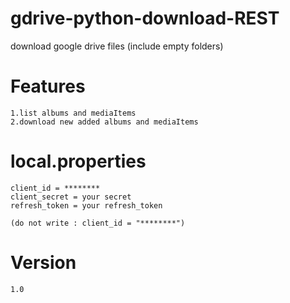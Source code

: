 # gdrive-python-download-REST
download google drive files (include empty folders)
# Features
    1.list albums and mediaItems
    2.download new added albums and mediaItems
# local.properties        
    client_id = ********
    client_secret = your secret
    refresh_token = your refresh_token

    (do not write : client_id = "********")
# Version
    1.0

